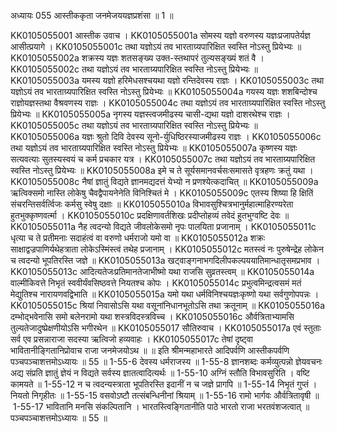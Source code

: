 अध्यायः 055
	आस्तीककृता जनमेजययज्ञप्रशंसा ॥ 1 ॥ 

KK0105055001	आस्तीक उवाच । 
KK0105055001a	सोमस्य यज्ञो वरुणस्य यज्ञःप्रजापतेर्यज्ञ आसीत्प्रयागे । 
KK0105055001c	तथा यज्ञोऽयं तव भारताग्र्यपारिक्षित स्वस्ति नोऽस्तु प्रियेभ्यः ॥ 
KK0105055002a	शक्रस्य यज्ञः शतसङ्ख्य उक्त-स्तथापरं तुल्यसङ्ख्यं शतं वै । 
KK0105055002c	तथा यज्ञोऽयं तव भारताग्र्यपारिक्षित स्वस्ति नोऽस्तु प्रियेभ्यः ॥ 
KK0105055003a	यमस्य यज्ञो हरिमेधसश्चयथा यज्ञो रन्तिदेवस्य राज्ञः । 
KK0105055003c	तथा यज्ञोऽयं तव भारताग्र्यपारिक्षित स्वस्ति नोऽस्तु प्रियेभ्यः ॥ 
KK0105055004a	गयस्य यज्ञः शशबिन्दोश्च राज्ञोयज्ञस्तथा वैश्रवणस्य राज्ञः । 
KK0105055004c	तथा यज्ञोऽयं तव भारताग्र्यपारिक्षित स्वस्ति नोऽस्तु प्रियेभ्यः ॥ 
KK0105055005a	नृगस्य यज्ञस्त्वजमीढस्य चासी-द्यथा यज्ञो दाशरथेश्च राज्ञः । 
KK0105055005c	तथा यज्ञोऽयं तव भारताग्र्यपारिक्षित स्वस्ति नोऽस्तु प्रियेभ्यः ॥ 
KK0105055006a	यज्ञः श्रुतो दिवि देवस्य सूनो-र्युधिष्ठिरस्याजमीढस्य राज्ञः । 
KK0105055006c	तथा यज्ञोऽयं तव भारताग्र्यपारिक्षित स्वस्ति नोऽस्तु प्रियेभ्यः ॥ 
KK0105055007a	कृष्णस्य यज्ञः सत्यवत्याः सुतस्यस्वयं च कर्म प्रचकार यत्र । 
KK0105055007c	तथा यज्ञोऽयं तव भारताग्र्यपारिक्षित स्वस्ति नोऽस्तु प्रियेभ्यः ॥ 
KK0105055008a	इमे च ते सूर्यसमानवर्चसःसमासते वृत्रहणः क्रतुं यथा । 
KK0105055008c	नैषां ज्ञातुं विद्यते ज्ञानमद्यदत्तं येभ्यो न प्रणश्येत्कदाचित् ॥ 
KK0105055009a	ऋत्विक्समो नास्ति लोकेषु चैवद्वैपायनेनेति विनिश्चितं मे । 
KK0105055009c	एतस्य शिष्या हि क्षितिं संचरन्तिसर्वर्त्विजः कर्मसु स्वेषु दक्षाः ॥ 
KK0105055010a	विभावसुश्चित्रभानुर्महात्माहिरण्यरेता हुतभुक्कृष्णवर्त्मा । 
KK0105055010c	प्रदक्षिणावर्तशिखः प्रदीप्तोहव्यं तवेदं हुतभुग्वष्टि देवः ॥ 
KK0105055011a	नैह त्वदन्यो विद्यते जीवलोकेसमो नृपः पालयिता प्रजानाम् । 
KK0105055011c	धृत्या च ते प्रतीमनाः सदाहंत्वं वा वरुणो धर्मराजो यमो वा ॥ 
KK0105055012a	शक्रः साक्षाद्वज्रपाणिर्यथेहत्राता लोकेऽस्मिंस्त्वं तथेह प्रजानाम् । 
KK0105055012c	मतस्त्वं नः पुरुषेन्द्रेह लोकेन च त्वदन्यो भूपतिरस्ति जज्ञे ॥ 
KK0105055013a	खट्वाङ्गनाभगदिलीपकल्पययातिमान्धातृसमप्रभाव । 
KK0105055013c	आदित्यतेजःप्रतिमानतेजाभीष्मो यथा राजसि सुव्रतस्त्वम् ॥ 
KK0105055014a	वाल्मीकिवत्ते निभृतं स्ववीर्यंवसिष्ठवत्ते नियतश्च कोपः । 
KK0105055014c	प्रभुत्वमिन्द्रत्वसमं मतं मेद्युतिश्च नारायणवद्विभाति ॥ 
KK0105055015a	यमो यथा धर्मविनिश्चयज्ञःकृष्णो यथा सर्वगुणोपपन्नः । 
KK0105055015c	श्रियां निवासोऽसि यथा वसूनांनिधानभूतोऽसि तथा क्रतूनाम् ॥ 
KK0105055016a	दम्भोद्भवेनासि समो बलेनरामो यथा शस्त्रविदस्त्रविच्च । 
KK0105055016c	और्वत्रिताभ्यामसि तुल्यतेजादुष्प्रेक्षणीयोऽसि भगीरथेन ॥ 
KK0105055017	सौतिरुवाच । 
KK0105055017a	एवं स्तुताः सर्व एव प्रसन्नाराजा सदस्या ऋत्विजो हव्यवाहः । 
KK0105055017c	तेषां दृष्ट्वा भावितानीङ्गितानिप्रोवाच राजा जनमेजयोऽथ ॥ ॥ 
इति श्रीमन्महाभारते आदिपर्वणि आस्तीकपर्वणि पञ्चपञ्चाशत्तमोऽध्यायः ॥ 55 ॥ 
1-55-6 देवस्य धर्मराजस्य ॥ 1-55-8 ज्ञानशब्दः कर्मव्युत्पन्नो ज्ञेयवचनः अद्य संप्रति ज्ञातुं ज्ञेयं न विद्यते सर्वस्य ज्ञातत्वादित्यर्थः ॥ 1-55-10 अग्निं स्तौति विभावसुरिति । वष्टि कामयते ॥ 1-55-12 न च त्वदन्यस्त्राता भूपतिरस्ति इदानीं न च जज्ञे प्रागपि ॥ 1-55-14 निभृतं गुप्तं । नियतो निगृहीतः ॥ 1-55-15 वसवोऽष्टौ तत्संबन्धिनीनां श्रियाम् ॥ 1-55-16 रामो भार्गवः और्वत्रितावृषी ॥ 1-55-17 भावितानि मनसि संकल्पितानि । भारतस्त्विङ्गितानीति पाठे भारतो राजा भरतवंशजत्वात् ॥ पञ्चपञ्चाशत्तमोऽध्यायः ॥ 55 ॥
